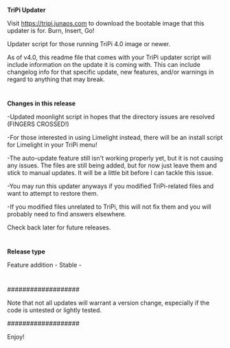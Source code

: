 **TriPi Updater**

Visit https://tripi.junaos.com to download the bootable image that this updater is for. Burn, Insert, Go!

Updater script for those running TriPi 4.0 image or newer.

As of v4.0, this readme file that comes with your TriPi updater script will include information on the update it is coming with.
This can include changelog info for that specific update, new features, and/or warnings in regard to anything that may break.

#

**Changes in this release**

-Updated moonlight script in hopes that the directory issues are resolved (FINGERS CROSSED!)

-For those interested in using Limelight instead, there will be an install script for Limelight in your TriPi menu!

-The auto-update feature still isn't working properly yet, but it is not causing any issues. The files are still being added, but for now just leave them and stick to manual updates. It will be a little bit before I can tackle this issue.

-You may run this updater anyways if you modified TriPi-related files and want to attempt to restore them.

-If you modified files unrelated to TriPi, this will not fix them and you will probably need to find answers elsewhere.

Check back later for future releases.

#

#

**Release type**

Feature addition - Stable -
#

#

###################

Note that not all updates will warrant a version change, especially if the code is untested or lightly tested.

###################

Enjoy!

